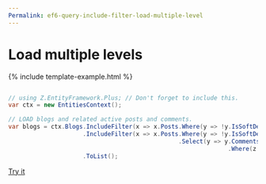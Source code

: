 ```yaml
---
Permalink: ef6-query-include-filter-load-multiple-level
---
```


# Load multiple levels

{% include template-example.html %} 
```csharp

// using Z.EntityFramework.Plus; // Don't forget to include this.
var ctx = new EntitiesContext();

// LOAD blogs and related active posts and comments.
var blogs = ctx.Blogs.IncludeFilter(x => x.Posts.Where(y => !y.IsSoftDeleted))
                     .IncludeFilter(x => x.Posts.Where(y => !y.IsSoftDeleted)
                                                .Select(y => y.Comments
                                                              .Where(z => !z.IsSoftDeleted)))
                     .ToList();

```
[Try it](https://dotnetfiddle.net/gFGxt6)

